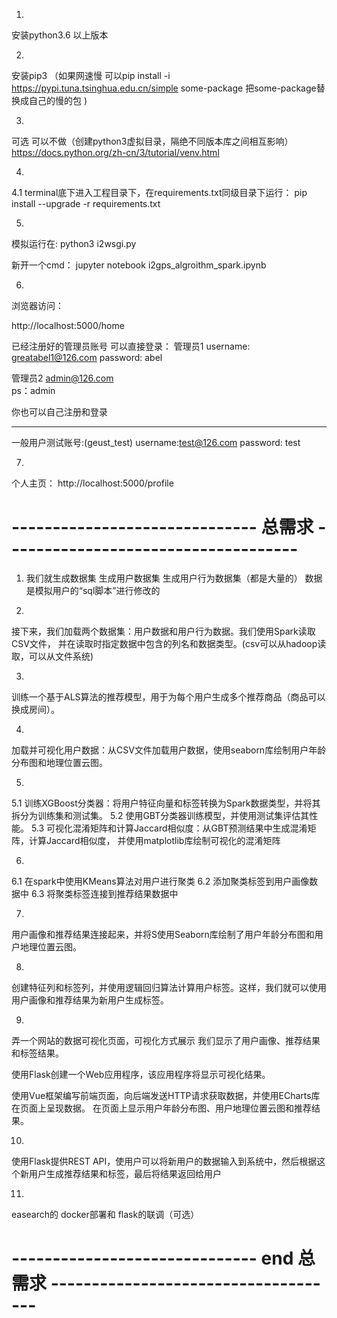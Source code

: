 1.
安装python3.6 以上版本

2. 
安装pip3 
（如果网速慢 可以pip install -i https://pypi.tuna.tsinghua.edu.cn/simple some-package  把some-package替换成自己的慢的包 )

3.
可选  可以不做（创建python3虚拟目录，隔绝不同版本库之间相互影响）
https://docs.python.org/zh-cn/3/tutorial/venv.html

4.
4.1
terminal底下进入工程目录下，在requirements.txt同级目录下运行：
pip install --upgrade -r requirements.txt

5.
模拟运行在:
python3 i2wsgi.py

新开一个cmd：
jupyter notebook i2gps_algroithm_spark.ipynb



6.
浏览器访问：

http://localhost:5000/home

已经注册好的管理员账号 可以直接登录：
管理员1
username: greatabel1@126.com
password: abel

管理员2
admin@126.com   
ps：admin

你也可以自己注册和登录




-------------------
一般用户测试账号:(geust_test)
username:test@126.com
password: test

7.
个人主页： http://localhost:5000/profile









# ------------------------------ 总需求 ------------------------------------

1. 我们就生成数据集
生成用户数据集
生成用户行为数据集（都是大量的）
数据是模拟用户的“sql脚本”进行修改的

2.

接下来，我们加载两个数据集：用户数据和用户行为数据。我们使用Spark读取CSV文件，
并在读取时指定数据中包含的列名和数据类型。(csv可以从hadoop读取，可以从文件系统)


3.
训练一个基于ALS算法的推荐模型，用于为每个用户生成多个推荐商品（商品可以换成房间）。

4.
加载并可视化用户数据：从CSV文件加载用户数据，使用seaborn库绘制用户年龄分布图和地理位置云图。

5.
5.1
训练XGBoost分类器：将用户特征向量和标签转换为Spark数据类型，并将其拆分为训练集和测试集。
5.2
使用GBT分类器训练模型，并使用测试集评估其性能。
5.3
可视化混淆矩阵和计算Jaccard相似度：从GBT预测结果中生成混淆矩阵，计算Jaccard相似度，
并使用matplotlib库绘制可视化的混淆矩阵

6.
6.1
在spark中使用KMeans算法对用户进行聚类
6.2
添加聚类标签到用户画像数据中
6.3
将聚类标签连接到推荐结果数据中

7.
用户画像和推荐结果连接起来，并将S使用Seaborn库绘制了用户年龄分布图和用户地理位置云图。

8.
创建特征列和标签列，并使用逻辑回归算法计算用户标签。这样，我们就可以使用用户画像和推荐结果为新用户生成标签。

9.
弄一个网站的数据可视化页面，可视化方式展示
我们显示了用户画像、推荐结果和标签结果。

使用Flask创建一个Web应用程序，该应用程序将显示可视化结果。

使用Vue框架编写前端页面，向后端发送HTTP请求获取数据，并使用ECharts库在页面上呈现数据。
在页面上显示用户年龄分布图、用户地理位置云图和推荐结果。

10.
使用Flask提供REST API，使用户可以将新用户的数据输入到系统中，然后根据这个新用户生成推荐结果和标签，最后将结果返回给用户

11.
easearch的 docker部署和 flask的联调（可选）


# ------------------------------ end 总需求 ------------------------------------





